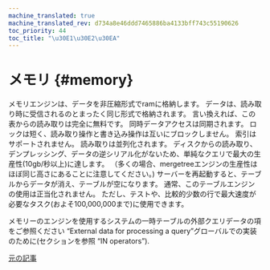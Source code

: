 ```yaml
---
machine_translated: true
machine_translated_rev: d734a8e46ddd7465886ba4133bff743c55190626
toc_priority: 44
toc_title: "\u30E1\u30E2\u30EA"
---
```


# メモリ {#memory}

メモリエンジンは、データを非圧縮形式でramに格納します。 データは、読み取り時に受信されるのとまったく同じ形式で格納されます。 言い換えれば、この表からの読み取りは完全に無料です。
同時データアクセスは同期されます。 ロックは短く、読み取り操作と書き込み操作は互いにブロックしません。
索引はサポートされません。 読み取りは並列化されます。
ディスクからの読み取り、デンプレッシング、データの逆シリアル化がないため、単純なクエリで最大の生産性(10gb/秒以上)に達します。 （多くの場合、mergetreeエンジンの生産性はほぼ同じ高さにあることに注意してください。)
サーバーを再起動すると、テーブルからデータが消え、テーブルが空になります。
通常、このテーブルエンジンの使用は正当化されません。 ただし、テストや、比較的少数の行で最大速度が必要なタスク(およそ100,000,000まで)に使用できます。

メモリーのエンジンを使用するシステムの一時テーブルの外部クエリデータの項をご参照ください “External data for processing a query”グローバルでの実装のために(セクションを参照 “IN operators”).

[元の記事](https://clickhouse.tech/docs/en/operations/table_engines/memory/) <!--hide-->
